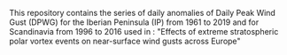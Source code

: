 This repository contains the series of daily anomalies of Daily Peak Wind Gust (DPWG) for the Iberian Peninsula (IP) from 1961 to 2019 and for Scandinavia from 1996 to 2016 used in : "Effects of extreme stratospheric polar vortex events on near-surface wind gusts across Europe" 
